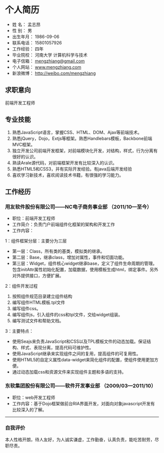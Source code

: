# 个人简历
* 姓    名：  孟志昂	
* 性    别：	男
* 出生年月：	1986-09-06	
* 联系电话：	15801057926
* 工作经验：	四年
* 毕业院校：	河南大学 计算机科学与技术
* 电子信箱：	mengzhiang@gmail.com	
* 个人网站：       www.mengzhiang.com
* 新浪微博：	http://weibo.com/mengzhiang

## 求职意向
前端开发工程师 
## 专业技能
1. 熟悉JavaScript语言，掌握CSS、HTML、DOM、Ajax等前端技术。
1. 熟悉jQuery，Dojo，Extjs等框架。熟悉Handlebars模板，Backbone前端MVC框架。
1. 独立开发公司前端开发框架，对前端模块化开发，对结构，样式，行为分离有很好的认识。
1. 熟读Arale源代码，对前端框架开发有比较深入的认识。 
1. 熟悉HTML5和CSS3，并有实际开发经验。有java后端开发经验
1. 喜欢学习新技术，喜欢阅读技术书籍，有很强的学习能力。

## 工作经历
### 用友软件股份有限公司——NC电子商务事业部 （2011/10—至今）
* 职位：前端开发工程师
* 工作简介：负责门户前端组件化框架的架构和开发工作
* 工作内容： 

1：组件框架分层：主要分为三层

* 第一层：Class，所有类的基类，模拟类的继承。
* 第二层：Base，继承class，增加对属性，事件和切面功能。
* 第三层：Widget，组件核心widget继承base，定义了组件生命周期的管理。包含initAttr属性初始化配置，加载数据，使用模板生成html，绑定事件。另外对外提供接口，方便扩展。

2：组件开发过程

1. 按照组件规范目录建立组件结构
1. 编写组件HTML模板.tpl文件
1. 编写组件css。
1. 编写组件js，引入组件的css和tpl文件，交给widget组装。
1. 编写测试文件和帮助文档。

3：主要特点：

* 使用Seajs来负责JavaScript和CSS以及TPL模板文件的动态加载。保证结构、样式、表现分离，提高代码可维护性。
* 使用JavaScript继承来实现组件之间的复用，提高组件的可复用性。
* 使用HTML5的自定义属性data-widget来简化组件的配置，使组件使用更加方便。
* 通过动态加载css和资源文件来实现组件主题和多语的支持。

### 东软集团股份有限公司——软件开发事业部 （2009/03—2011/10）
* 职位：web开发工程师
* 工作内容：基于Dojo框架做前台RIA界面开发，对面向对象javascript开发有比较深入的了解。

***

### 自我评价
本人性格开朗，待人友好，为人诚实谦虚，工作勤奋，认真负责，能吃苦耐劳，尽职尽责。 
